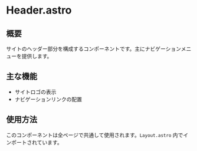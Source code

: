 # Header.astro

## 概要
サイトのヘッダー部分を構成するコンポーネントです。主にナビゲーションメニューを提供します。

## 主な機能
- サイトロゴの表示
- ナビゲーションリンクの配置

## 使用方法
このコンポーネントは全ページで共通して使用されます。`Layout.astro` 内でインポートされています。